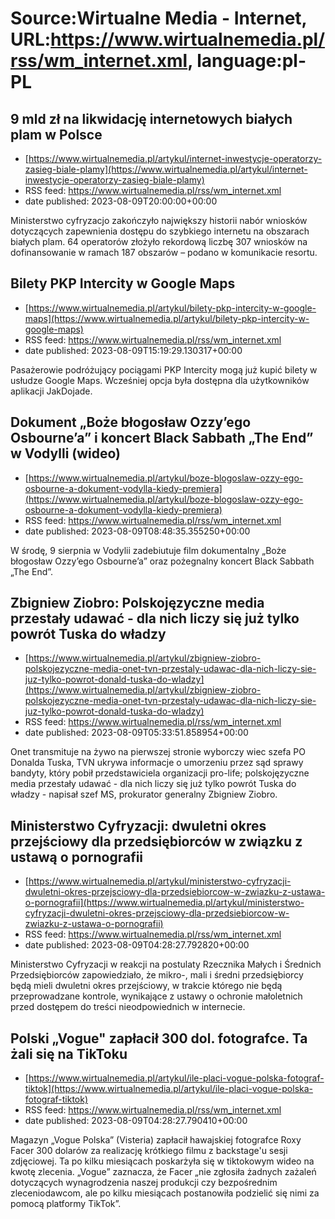 # Source:Wirtualne Media - Internet, URL:https://www.wirtualnemedia.pl/rss/wm_internet.xml, language:pl-PL

## 9 mld zł na likwidację internetowych białych plam w Polsce
 - [https://www.wirtualnemedia.pl/artykul/internet-inwestycje-operatorzy-zasieg-biale-plamy](https://www.wirtualnemedia.pl/artykul/internet-inwestycje-operatorzy-zasieg-biale-plamy)
 - RSS feed: https://www.wirtualnemedia.pl/rss/wm_internet.xml
 - date published: 2023-08-09T20:00:00+00:00

Ministerstwo cyfryzacjo zakończyło największy historii nabór wniosków dotyczących zapewnienia dostępu do szybkiego internetu na obszarach białych plam. 64 operatorów złożyło rekordową liczbę 307 wniosków na dofinansowanie w ramach 187 obszarów – podano w komunikacie resortu.

## Bilety PKP Intercity w Google Maps
 - [https://www.wirtualnemedia.pl/artykul/bilety-pkp-intercity-w-google-maps](https://www.wirtualnemedia.pl/artykul/bilety-pkp-intercity-w-google-maps)
 - RSS feed: https://www.wirtualnemedia.pl/rss/wm_internet.xml
 - date published: 2023-08-09T15:19:29.130317+00:00

Pasażerowie podróżujący pociągami PKP Intercity mogą już kupić bilety w usłudze Google Maps. Wcześniej opcja była dostępna dla użytkowników aplikacji JakDojade.

## Dokument „Boże błogosław Ozzy’ego Osbourne’a” i koncert Black Sabbath „The End” w Vodylli (wideo)
 - [https://www.wirtualnemedia.pl/artykul/boze-blogoslaw-ozzy-ego-osbourne-a-dokument-vodylla-kiedy-premiera](https://www.wirtualnemedia.pl/artykul/boze-blogoslaw-ozzy-ego-osbourne-a-dokument-vodylla-kiedy-premiera)
 - RSS feed: https://www.wirtualnemedia.pl/rss/wm_internet.xml
 - date published: 2023-08-09T08:48:35.355250+00:00

W środę, 9 sierpnia w Vodylii zadebiutuje film dokumentalny „Boże błogosław Ozzy’ego Osbourne’a” oraz pożegnalny koncert Black Sabbath „The End”.

## Zbigniew Ziobro: Polskojęzyczne media przestały udawać - dla nich liczy się już tylko powrót Tuska do władzy
 - [https://www.wirtualnemedia.pl/artykul/zbigniew-ziobro-polskojezyczne-media-onet-tvn-przestaly-udawac-dla-nich-liczy-sie-juz-tylko-powrot-donald-tuska-do-wladzy](https://www.wirtualnemedia.pl/artykul/zbigniew-ziobro-polskojezyczne-media-onet-tvn-przestaly-udawac-dla-nich-liczy-sie-juz-tylko-powrot-donald-tuska-do-wladzy)
 - RSS feed: https://www.wirtualnemedia.pl/rss/wm_internet.xml
 - date published: 2023-08-09T05:33:51.858954+00:00

Onet transmituje na żywo na pierwszej stronie wyborczy wiec szefa PO Donalda Tuska, TVN ukrywa informacje o umorzeniu przez sąd sprawy bandyty, który pobił przedstawiciela organizacji pro-life; polskojęzyczne media przestały udawać - dla nich liczy się już tylko powrót Tuska do władzy - napisał szef MS, prokurator generalny Zbigniew Ziobro.

## Ministerstwo Cyfryzacji: dwuletni okres przejściowy dla przedsiębiorców w związku z ustawą o pornografii
 - [https://www.wirtualnemedia.pl/artykul/ministerstwo-cyfryzacji-dwuletni-okres-przejsciowy-dla-przedsiebiorcow-w-zwiazku-z-ustawa-o-pornografii](https://www.wirtualnemedia.pl/artykul/ministerstwo-cyfryzacji-dwuletni-okres-przejsciowy-dla-przedsiebiorcow-w-zwiazku-z-ustawa-o-pornografii)
 - RSS feed: https://www.wirtualnemedia.pl/rss/wm_internet.xml
 - date published: 2023-08-09T04:28:27.792820+00:00

Ministerstwo Cyfryzacji w reakcji na postulaty Rzecznika Małych i Średnich Przedsiębiorców zapowiedziało, że mikro-, mali i średni przedsiębiorcy będą mieli dwuletni okres przejściowy, w trakcie którego nie będą przeprowadzane kontrole, wynikające z ustawy o ochronie małoletnich przed dostępem do treści nieodpowiednich w internecie.

## Polski „Vogue" zapłacił 300 dol. fotografce. Ta żali się na TikToku
 - [https://www.wirtualnemedia.pl/artykul/ile-placi-vogue-polska-fotograf-tiktok](https://www.wirtualnemedia.pl/artykul/ile-placi-vogue-polska-fotograf-tiktok)
 - RSS feed: https://www.wirtualnemedia.pl/rss/wm_internet.xml
 - date published: 2023-08-09T04:28:27.790410+00:00

Magazyn „Vogue Polska” (Visteria) zapłacił hawajskiej fotografce Roxy Facer 300 dolarów za realizację krótkiego filmu z backstage'u sesji zdjęciowej. Ta po kilku miesiącach poskarżyła się w tiktokowym wideo na kwotę zlecenia. „Vogue” zaznacza, że Facer „nie zgłosiła żadnych zażaleń dotyczących wynagrodzenia naszej produkcji czy bezpośrednim zleceniodawcom, ale po kilku miesiącach postanowiła podzielić się nimi za pomocą platformy TikTok”.

